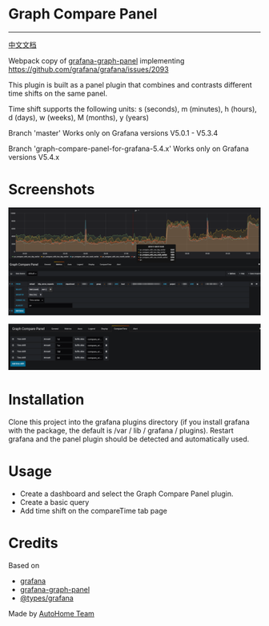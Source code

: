 # Graph Compare Panel

---

[中文文档](README_zh.md)

Webpack copy of [grafana-graph-panel](https://github.com/CorpGlory/grafana-graph-panel) implementing https://github.com/grafana/grafana/issues/2093

This plugin is built as a panel plugin that combines and contrasts different time shifts on the same panel.

Time shift supports the following units: s (seconds), m (minutes), h (hours), d (days), w (weeks), M (months), y (years)

Branch 'master' Works only on Grafana versions V5.0.1 - V5.3.4

Branch 'graph-compare-panel-for-grafana-5.4.x' Works only on Grafana versions V5.4.x

# Screenshots

![Screenshot1](/dist/screenshots/image-1.png)

![Screenshot2](/dist/screenshots/image-2.png)

# Installation

Clone this project into the grafana plugins directory (if you install grafana with the package, the default is /var / lib / grafana / plugins). Restart grafana and the panel plugin should be detected and automatically used.

# Usage

- Create a dashboard and select the Graph Compare Panel plugin.
- Create a basic query
- Add time shift on the compareTime tab page

# Credits

Based on

- [grafana](https://github.com/grafana/grafana)
- [grafana-graph-panel](https://github.com/CorpGlory/grafana-graph-panel)
- [@types/grafana](https://github.com/CorpGlory/types-grafana)

Made by [AutoHome Team](https://github.com/AutohomeCorp)
